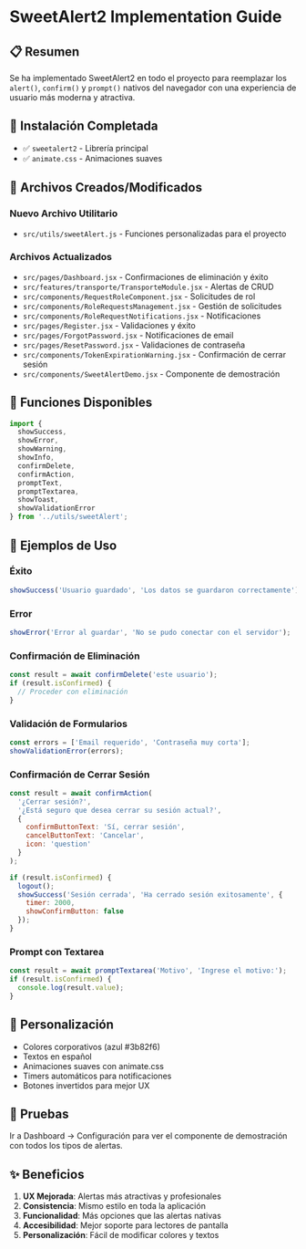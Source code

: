 # SweetAlert2 Implementation Guide

## 📋 Resumen

Se ha implementado SweetAlert2 en todo el proyecto para reemplazar los `alert()`, `confirm()` y `prompt()` nativos del navegador con una experiencia de usuario más moderna y atractiva.

## 🚀 Instalación Completada

- ✅ `sweetalert2` - Librería principal
- ✅ `animate.css` - Animaciones suaves

## 📁 Archivos Creados/Modificados

### Nuevo Archivo Utilitario
- `src/utils/sweetAlert.js` - Funciones personalizadas para el proyecto

### Archivos Actualizados
- `src/pages/Dashboard.jsx` - Confirmaciones de eliminación y éxito
- `src/features/transporte/TransporteModule.jsx` - Alertas de CRUD
- `src/components/RequestRoleComponent.jsx` - Solicitudes de rol
- `src/components/RoleRequestsManagement.jsx` - Gestión de solicitudes
- `src/components/RoleRequestNotifications.jsx` - Notificaciones
- `src/pages/Register.jsx` - Validaciones y éxito
- `src/pages/ForgotPassword.jsx` - Notificaciones de email
- `src/pages/ResetPassword.jsx` - Validaciones de contraseña
- `src/components/TokenExpirationWarning.jsx` - Confirmación de cerrar sesión
- `src/components/SweetAlertDemo.jsx` - Componente de demostración

## 🎯 Funciones Disponibles

```javascript
import { 
  showSuccess, 
  showError, 
  showWarning, 
  showInfo,
  confirmDelete, 
  confirmAction,
  promptText,
  promptTextarea,
  showToast,
  showValidationError 
} from '../utils/sweetAlert';
```

## 📖 Ejemplos de Uso

### Éxito
```javascript
showSuccess('Usuario guardado', 'Los datos se guardaron correctamente');
```

### Error
```javascript
showError('Error al guardar', 'No se pudo conectar con el servidor');
```

### Confirmación de Eliminación
```javascript
const result = await confirmDelete('este usuario');
if (result.isConfirmed) {
  // Proceder con eliminación
}
```

### Validación de Formularios
```javascript
const errors = ['Email requerido', 'Contraseña muy corta'];
showValidationError(errors);
```

### Confirmación de Cerrar Sesión
```javascript
const result = await confirmAction(
  '¿Cerrar sesión?',
  '¿Está seguro que desea cerrar su sesión actual?',
  {
    confirmButtonText: 'Sí, cerrar sesión',
    cancelButtonText: 'Cancelar',
    icon: 'question'
  }
);

if (result.isConfirmed) {
  logout();
  showSuccess('Sesión cerrada', 'Ha cerrado sesión exitosamente', {
    timer: 2000,
    showConfirmButton: false
  });
}
```

### Prompt con Textarea
```javascript
const result = await promptTextarea('Motivo', 'Ingrese el motivo:');
if (result.isConfirmed) {
  console.log(result.value);
}
```

## 🎨 Personalización

- Colores corporativos (azul #3b82f6)
- Textos en español
- Animaciones suaves con animate.css
- Timers automáticos para notificaciones
- Botones invertidos para mejor UX

## 🧪 Pruebas

Ir a Dashboard → Configuración para ver el componente de demostración con todos los tipos de alertas.

## ✨ Beneficios

1. **UX Mejorada**: Alertas más atractivas y profesionales
2. **Consistencia**: Mismo estilo en toda la aplicación
3. **Funcionalidad**: Más opciones que las alertas nativas
4. **Accesibilidad**: Mejor soporte para lectores de pantalla
5. **Personalización**: Fácil de modificar colores y textos
